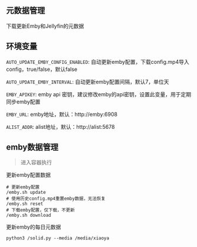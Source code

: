 ## 元数据管理

下载更新Emby和Jellyfin的元数据

## 环境变量

`AUTO_UPDATE_EMBY_CONFIG_ENABLED`: 自动更新emby配置，下载config.mp4导入config，true/false，默认false

`AUTO_UPDATE_EMBY_INTERVAL`: 自动更新emby配置间隔，默认7，单位天

`EMBY_APIKEY`: emby api 密钥，建议修改emby的api密钥，设置此变量，用于定期同步emby配置

`EMBY_URL`: emby地址，默认：http://emby:6908

`ALIST_ADDR`: alist地址，默认：http://alist:5678

## emby数据管理

> 进入容器执行

更新emby配置数据

```
# 更新emby配置
/emby.sh update
# 使用历史config.mp4重置emby数据，无法恢复
/emby.sh reset
# 下载emby配置，仅下载，不更新
/emby.sh download
```

更新emby的每日元数据

```
python3 /solid.py --media /media/xiaoya
```